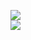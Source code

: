 [![](https://img.shields.io/badge/Made%20With-Github%20Spray-lightgrey.svg?style=for-the-badge&logo=github)](https://github.com/Annihil/github-spray#30961)  
[![](https://i.imgur.com/2DrTn0Z.gif)](https://github.com/Annihil/github-spray)